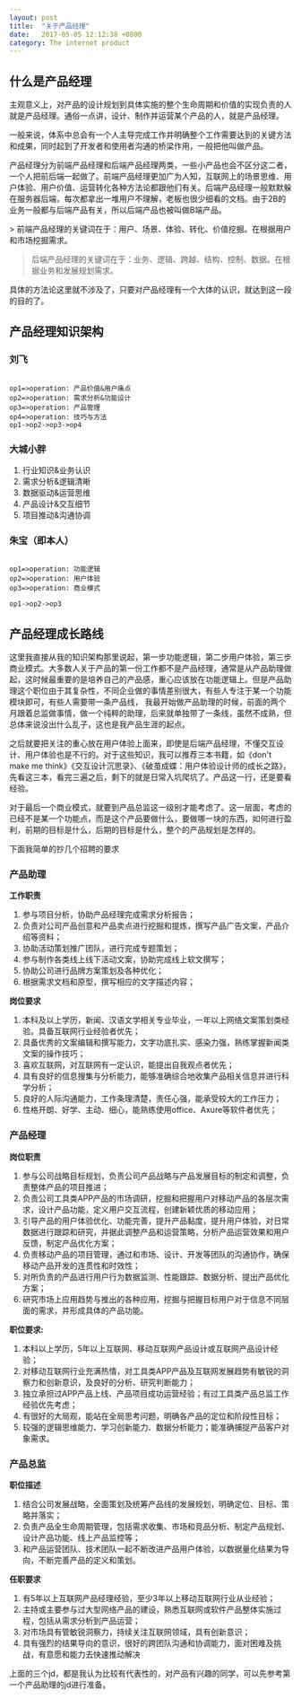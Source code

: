 ```yaml
---
layout: post
title:  "关于产品经理"
date:   2017-05-05 12:12:38 +0800
category: The internet product
---
```


## 什么是产品经理

<p>主观意义上，对产品的设计规划到具体实施的整个生命周期和价值的实现负责的人就是产品经理。通俗一点讲，设计、制作并运营某个产品的人，就是产品经理。</p>
<p>一般来说，体系中总会有一个人主导完成工作并明确整个工作需要达到的关键方法和成果，同时起到了开发者和使用者沟通的桥梁作用，一般把他叫做产品。</p>
<p>产品经理分为前端产品经理和后端产品经理两类，一些小产品也会不区分这二者，一个人把前后端一起做了。前端产品经理更加广为人知，互联网上的场景思维、用户体验、用户价值、运营转化各种方法论都跟他们有关。后端产品经理一般默默躲在服务器后端，每次都拿出一堆用户不理解，老板也很少细看的文档。由于2B的业务一般都与后端产品有关，所以后端产品也被叫做B端产品。</p>
> 前端产品经理的关键词在于：用户、场景、体验、转化、价值挖掘。在根据用户和市场挖掘需求。

>后端产品经理的关键词在于：业务、逻辑、跨越、结构、控制、数据。在根据业务和发展规划需求。

<p>具体的方法论这里就不涉及了，只要对产品经理有一个大体的认识，就达到这一段的目的了。</p>

## 产品经理知识架构

### 刘飞

```flow

op1=>operation: 产品价值&用户痛点
op2=>operation: 需求分析&功能设计
op3=>operation: 产品管理
op4=>operation: 技巧与方法
op1->op2->op3->op4

```

### 大城小胖

1. 行业知识&业务认识
2. 需求分析&逻辑清晰
3. 数据驱动&运营思维
4. 产品设计&交互细节
5. 项目推动&沟通协调

### 朱宝（即本人）

```flow

op1=>operation: 功能逻辑
op2=>operation: 用户体验
op3=>operation: 商业模式

op1->op2->op3

```

## 产品经理成长路线

<p>这里我直接从我的知识架构那里说起，第一步功能逻辑，第二步用户体验，第三步商业模式。大多数人关于产品的第一份工作都不是产品经理，通常是从产品助理做起，这时候最重要的是培养自己的产品感，重心应该放在功能逻辑上。但是产品助理这个职位由于其复杂性，不同企业做的事情差别很大，有些人专注于某一个功能模块即可，有些人需要带一条产品线，
我最开始做产品助理的时候，前面的两个月跟着总监做事情，做一个纯粹的助理，后来就单独带了一条线，虽然不成熟，但总体来说没出什么乱子，这也是我产品生涯的起点。</p>
<p>之后就要把关注的重心放在用户体验上面来，即使是后端产品经理，不懂交互设计、用户体验也是不行的。对于这些知识，我可以推荐三本书籍，如《don't make me think》《交互设计沉思录》、《破茧成蝶：用户体验设计师的成长之路》，先看这三本，看完三遍之后，剩下的就是日常入坑爬坑了。产品这一行，还是要看经验。</p>
<p>对于最后一个商业模式，就要到产品总监这一级别才能考虑了。这一层面，考虑的已经不是某一个功能点，而是这个产品要做什么，要做哪一块的东西，如何进行盈利，前期的目标是什么，后期的目标是什么，整个的产品规划是怎样的。</p>
<p>下面我简单的抄几个招聘的要求</p>

### 产品助理

**工作职责**
1. 参与项目分析，协助产品经理完成需求分析报告；
2. 负责对公司产品创意和产品卖点进行挖掘和提炼，撰写产品广告文案，产品介绍等资料；
3. 协助活动策划推广团队，进行完成专题策划；
4. 参与制作各类线上线下活动文案，协助完成线上软文撰写；
5. 协助公司进行品牌方案策划及各种优化；
6. 根据需求文档和原型，撰写相应的文字描述内容；

**岗位要求**
1. 本科及以上学历，新闻、汉语文学相关专业毕业，一年以上网络文案策划类经验。具备互联网行业经验者优先；
2. 具备优秀的文案编辑和撰写能力，文字功底扎实、感染力强，熟练掌握新闻类文案的操作技巧；
3. 喜欢互联网，对互联网有一定认识，能提出自我观点者优先；
4. 具有良好的信息搜集与分析能力，能够准确综合地收集产品相关信息并进行科学分析；
5. 良好的人际沟通能力，工作条理清楚，责任心强，能承受较大的工作压力；
6. 性格开朗、好学、主动、细心，能熟练使用office、Axure等软件者优先；



### 产品经理

**岗位职责**

1. 参与公司战略目标规划，负责公司产品战略与产品发展目标的制定和调整，负责整体产品的项目推进；
2. 负责公司工具类APP产品的市场调研，挖掘和把握用户对移动产品的各层次需求，设计产品功能，定义用户交互流程，创建新颖优质的移动应用；
3. 引导产品的用户体验优化、功能完善，提升产品黏度，提升用户体验，对日常数据进行跟踪和研究，并据此调整产品和运营策略，分析产品运营效果和用户反馈，制定产品优化方案；
4. 负责移动产品的项目管理，通过和市场、设计、开发等团队的沟通协作，确保移动产品开发的连贯性和时效性；
5. 对所负责的产品进行用户行为数据监测、性能跟踪、数据分析、提出产品优化方案；
6. 研究市场上应用趋势与推出的各种应用，挖掘与把握目标用户对于信息不同层面的需求，并形成具体的产品功能。

**职位要求:**
1.  本科以上学历，5年以上互联网、移动互联网产品设计或互联网产品设计经验；
2. 对移动互联网行业充满热情，对工具类APP产品及互联网发展趋势有敏锐的洞察力和创新意识，及良好的分析、研究判断能力；
3. 独立承担过APP产品上线、产品项目成功运营经验；有过工具类产品总监工作经验优先考虑；
4. 有很好的大局观，能站在全局思考问题，明确各产品的定位和阶段性目标；
5. 较强的逻辑思维能力、学习创新能力、数据分析能力；能准确捕捉产品客户对象需求。


### 产品总监

**职位描述**

1. 结合公司发展战略，全面策划及统筹产品线的发展规划，明确定位、目标、策略并落实；
2. 负责产品全生命周期管理，包括需求收集、市场和竞品分析、制定产品规划、设计产品功能、线上产品监控等；
3. 和产品运营团队、技术团队一起不断改进产品用户体验，以数据量化结果为导向，不断完善产品的定义和策划。

**任职要求**
1. 有5年以上互联网产品经理经验，至少3年以上移动互联网行业从业经验；
2. 主持或主要参与过大型网络产品的建设，熟悉互联网或软件产品整体实施过程，包括从需求分析到产品运营；
3. 对市场具有管敏锐洞察力，持续关注互联网领域，具有创新意识；
4. 具有强烈的结果导向的意识，很好的跨团队沟通和协调能力，面对困难及挑战，有意愿和能力去快速推动解决

上面的三个jd，都是我认为比较有代表性的，对产品有兴趣的同学，可以先参考第一个产品助理的jd进行准备。
